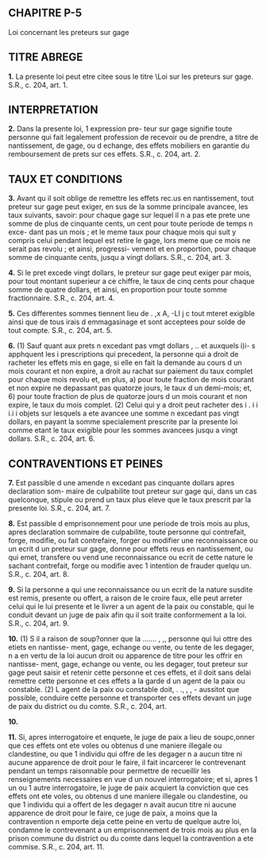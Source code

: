 
## CHAPITRE P-5
Loi concernant les preteurs sur gage

## TITRE ABREGE

**1.** La presente loi peut etre citee sous le
titre \Loi sur les preteurs sur gage. S.R., c. 204,
art. 1.

## INTERPRETATION

**2.** Dans la presente loi, 1 expression pre-
teur sur gage signifie toute personne qui fait
legalement profession de recevoir ou de
prendre, a titre de nantissement, de gage, ou
d echange, des effets mobiliers en garantie du
remboursement de prets sur ces effets. S.R., c.
204, art. 2.

## TAUX ET CONDITIONS

**3.** Avant qu il soit oblige de remettre les
effets rec.us en nantissement, tout preteur sur
gage peut exiger, en sus de la somme
principale avancee, les taux suivants, savoir:
pour chaque gage sur lequel il n a pas ete
prete une somme de plus de cinquante cents,
un cent pour toute periode de temps n exce-
dant pas un mois ; et le meme taux pour
chaque mois qui suit y compris celui pendant
lequel est retire le gage, lors meme que ce
mois ne serait pas revolu ; et ainsi, progressi-
vement et en proportion, pour chaque somme
de cinquante cents, jusqu a vingt dollars. S.R.,
c. 204, art. 3.

**4.** Si le pret excede vingt dollars, le preteur
sur gage peut exiger par mois, pour tout
montant superieur a ce chiffre, le taux de cinq
cents pour chaque somme de quatre dollars,
et ainsi, en proportion pour toute somme
fractionnaire. S.R., c. 204, art. 4.

**5.** Ces differentes sommes tiennent lieu de
. ,x A, -LI j c
tout mteret exigible ainsi que de tous irais
d emmagasinage et sont acceptees pour solde
de tout compte. S.R., c. 204, art. 5.

**6.** (1) Sauf quant aux prets n excedant pas
vmgt dollars , .. et auxquels i)i- s apphquent les i
prescriptions qui precedent, la personne qui a
droit de racheter les effets mis en gage, si elle
en fait la demande au cours d un mois courant
et non expire, a droit au rachat sur paiement
du taux complet pour chaque mois revolu et,
en plus,
a) pour toute fraction de mois courant et
non expire ne depassant pas quatorze jours,
le taux d un demi-mois; et,
6) pour toute fraction de plus de quatorze
jours d un mois courant et non expire, le
taux du mois complet.
(2) Celui qui y a droit peut racheter des
i . i i i.i i
objets sur lesquels a ete avancee une somme
n excedant pas vingt dollars, en payant la
somme specialement prescrite par la presente
loi comme etant le taux exigible pour les
sommes avancees jusqu a vingt dollars. S.R.,
c. 204, art. 6.

## CONTRAVENTIONS ET PEINES

**7.** Est passible d une amende n excedant
pas cinquante dollars apres declaration som-
maire de culpabilite tout preteur sur gage qui,
dans un cas quelconque, stipule ou prend un
taux plus eleve que le taux prescrit par la
presente loi. S.R., c. 204, art. 7.

**8.** Est passible d emprisonnement pour une
periode de trois mois au plus, apres declaration
sommaire de culpabilite, toute personne qui
contrefait, forge, modifie, ou fait contrefaire,
forger ou modifier une reconnaissance ou un
ecrit d un preteur sur gage, donne pour effets
reus en nantissement, ou qui emet, transfere
ou vend une reconnaissance ou ecrit de cette
nature le sachant contrefait, forge ou modifie
avec 1 intention de frauder quelqu un. S.R., c.
204, art. 8.

**9.** Si la personne a qui une reconnaissance
ou un ecrit de la nature susdite est remis,
presente ou offert, a raison de le croire faux,
elle peut arreter celui qui le lui presente et le
livrer a un agent de la paix ou constable, qui
le conduit devant un juge de paix afin qu il
soit traite conformement a la loi. S.R., c. 204,
art. 9.

**10.** (1) S il a raison de soup?onner que la
....... , ,,
personne qui lui ottre des etiets en nantisse-
ment, gage, echange ou vente, ou tente de les
degager, n a en vertu de la loi aucun droit ou
apparence de titre pour les offrir en nantisse-
ment, gage, echange ou vente, ou les degager,
tout preteur sur gage peut saisir et retenir
cette personne et ces effets, et il doit sans
delai remettre cette personne et ces effets a la
garde d un agent de la paix ou constable.
(2) L agent de la paix ou constable doit,
. ., , , -
aussitot que possible, conduire cette personne
et transporter ces effets devant un juge de
paix du district ou du comte. S.R., c. 204, art.

**10.**

**11.** Si, apres interrogatoire et enquete, le
juge de paix a lieu de soupc,onner que ces
effets ont ete voles ou obtenus d une maniere
illegale ou clandestine, ou que 1 individu qui
offre de les degager n a aucun titre ni aucune
apparence de droit pour le faire, il fait
incarcerer le contrevenant pendant un temps
raisonnable pour permettre de recueillir les
renseignements necessaires en vue d un nouvel
interrogatoire; et si, apres 1 un ou 1 autre
interrogatoire, le juge de paix acquiert la
conviction que ces effets ont ete voles, ou
obtenus d une maniere illegale ou clandestine,
ou que 1 individu qui a offert de les degager
n avait aucun titre ni aucune apparence de
droit pour le faire, ce juge de paix, a moins
que la contravention n emporte deja cette
peine en vertu de quelque autre loi, condamne
le contrevenant a un emprisonnement de trois
mois au plus en la prison commune du district
ou du comte dans lequel la contravention a
ete commise. S.R., c. 204, art. 11.
